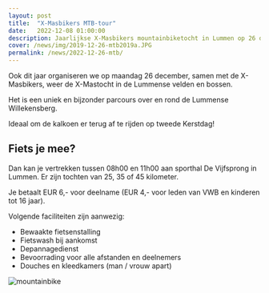 ```yaml
---
layout: post
title:  "X-Masbikers MTB-tour"
date:   2022-12-08 01:00:00
description: Jaarlijkse X-Masbikers mountainbiketocht in Lummen op 26 december.
cover: /news/img/2019-12-26-mtb2019a.JPG
permalink: /news/2022-12-26-mtb/
---
```


Ook dit jaar organiseren we op maandag 26 december, samen met de X-Masbikers, weer de X-Mastocht in de Lummense velden en bossen.

Het is een uniek en bijzonder parcours over en rond de Lummense Willekensberg. 

Ideaal om de kalkoen er terug af te rijden op tweede Kerstdag! 

## Fiets je mee?

Dan kan je vertrekken tussen 08h00 en 11h00 aan sporthal De Vijfsprong in Lummen. Er zijn tochten van 25, 35 of 45 kilometer.

Je betaalt EUR 6,- voor deelname (EUR 4,- voor leden van VWB en kinderen tot 16 jaar).

Volgende faciliteiten zijn aanwezig:

- Bewaakte fietsenstalling
- Fietswash bij aankomst
- Depannagedienst
- Bevoorrading voor alle afstanden en deelnemers
- Douches en kleedkamers (man / vrouw apart)

![mountainbike](/news/img/2019-12-26-mtb2019b.JPG)